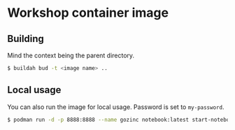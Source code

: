 # Workshop container image

## Building

Mind the context being the parent directory.

```sh
$ buildah bud -t <image name> ..
```

## Local usage

You can also run the image for local usage. Password is set to `my-password`.

```sh
$ podman run -d -p 8888:8888 --name gozinc notebook:latest start-notebook.sh --NotebookApp.password='argon2:$argon2id$v=19$m=10240,t=10,p=8$JdAN3fe9J45NvK/EPuGCvA$O/tbxglbwRpOFuBNTYrymAEH6370Q2z+eS1eF4GM6Do'
```
